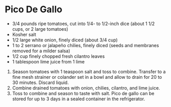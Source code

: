 # Pico De Gallo

- 3/4 pounds ripe tomatoes, cut into 1/4- to 1/2-inch dice (about 1 1/2 cups, or 2 large tomatoes)
- Kosher salt
- 1/2 large white onion, finely diced (about 3/4 cup)
- 1 to 2 serrano or jalapeño chilies, finely diced (seeds and membranes removed for a milder salsa)
- 1/2 cup finely chopped fresh cilantro leaves
- 1 tablespoon lime juice from 1 lime

1. Season tomatoes with 1 teaspoon salt and toss to combine. Transfer to a fine mesh strainer or colander set in a bowl and allow to drain for 20 to 30 minutes. Discard liquid.
1. Combine drained tomatoes with onion, chilies, cilantro, and lime juice. 
1. Toss to combine and season to taste with salt. Pico de gallo can be stored for up to 3 days in a sealed container in the refrigerator.
